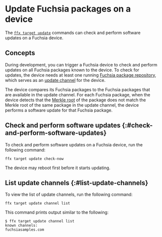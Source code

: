 # Update Fuchsia packages on a device

The [`ffx target update`][ffx-target-update] commands can check
and perform software updates on a Fuchsia device.

## Concepts

During development, you can trigger a Fuchsia device to check and perform
updates on all Fuchsia packages known to the device. To check for updates,
the device needs at least one running
[Fuchsia package repository][start-a-package-repo], which serves as
an [update channel](#list-update-channels) for the device.

The device compares its Fuchsia packages to the Fuchsia packages that are
available in the update channel. For each Fuchsia package, when the device
detects that the [Merkle root][merkle-root] of the package does not
match the Merkle root of the same package in the update channel,
the device performs a software update for that Fuchsia package.

## Check and perform software updates {:#check-and-perform-software-updates}

To check and perform software updates on a Fuchsia device,
run the following command:

```posix-terminal
ffx target update check-now
```

The device may reboot first before it starts updating.

## List update channels {:#list-update-channels}

To view the list of update channels, run the following command:

```posix-terminal
ffx target update channel list
```

This command prints output similar to the following:

```none {:.devsite-disable-click-to-copy}
$ ffx target update channel list
known channels:
fuchsiasamples.com
```

<!-- Reference links -->

[ffx-target-update]: https://fuchsia.dev/reference/tools/sdk/ffx#update_3
[flash-fuchsia]: /docs/development/tools/ffx/workflows/flash-a-device.md
[start-a-package-repo]: /docs/development/tools/ffx/workflows/create-a-package-repository.md
[merkle-root]: /docs/concepts/security/merkleroot.md
